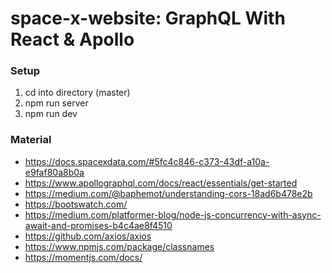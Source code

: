 # space-x-website: GraphQL With React & Apollo


### Setup
1. cd into directory (master)
2. npm run server
3. npm run dev

### Material
- https://docs.spacexdata.com/#5fc4c846-c373-43df-a10a-e9faf80a8b0a
- https://www.apollographql.com/docs/react/essentials/get-started
- https://medium.com/@baphemot/understanding-cors-18ad6b478e2b
- https://bootswatch.com/
- https://medium.com/platformer-blog/node-js-concurrency-with-async-await-and-promises-b4c4ae8f4510
- https://github.com/axios/axios
- https://www.npmjs.com/package/classnames
- https://momentjs.com/docs/
